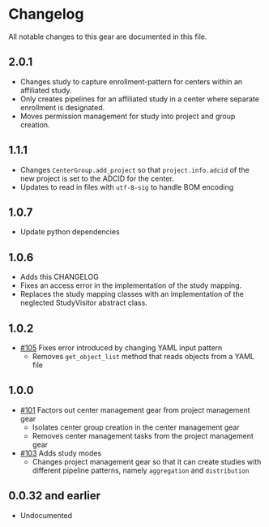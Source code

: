 # Changelog

All notable changes to this gear are documented in this file.

## 2.0.1

* Changes study to capture enrollment-pattern for centers within an affiliated study.
* Only creates pipelines for an affiliated study in a center where separate enrollment is designated.
* Moves permission management for study into project and group creation.

## 1.1.1

* Changes `CenterGroup.add_project` so that `project.info.adcid` of the new project is set to the ADCID for the center.
* Updates to read in files with `utf-8-sig` to handle BOM encoding

## 1.0.7

* Update python dependencies

## 1.0.6

* Adds this CHANGELOG
* Fixes an access error in the implementation of the study mapping.
* Replaces the study mapping classes with an implementation of the neglected StudyVisitor abstract class.

## 1.0.2

* [#105](https://github.com/naccdata/flywheel-gear-extensions/pull/105) Fixes error introduced by changing YAML input pattern
    * Removes `get_object_list` method that reads objects from a YAML file

## 1.0.0

* [#101](https://github.com/naccdata/flywheel-gear-extensions/pull/101) Factors out center management gear from project management gear
    * Isolates center group creation in the center management gear
    * Removes center management tasks from the project management gear
* [#103](https://github.com/naccdata/flywheel-gear-extensions/pull/103) Adds study modes
	* Changes project management gear so that it can create studies with different pipeline patterns, namely `aggregation` and `distribution`

## 0.0.32 and earlier

* Undocumented
